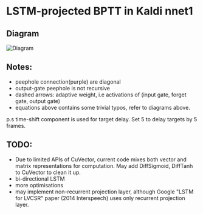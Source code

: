 LSTM-projected BPTT in Kaldi nnet1
===
Diagram
---
![Diagram](https://raw.githubusercontent.com/dophist/kaldi-lstm/master/misc/LSTM_DIAG_EQUATION.jpg)

Notes:  
---
* peephole connection(purple) are diagonal
* output-gate peephole is not recursive
* dashed arrows: adaptive weight, i.e activations of (input gate, forget gate, output gate)
* equations above contains some trivial typos, refer to diagrams above.

p.s time-shift component is used for target delay. Set <Shift> 5 to delay targets by 5 frames.

TODO:  
---
* Due to limited APIs of CuVector, current code mixes both vector and matrix representations for computation. 
May add DiffSigmoid, DiffTanh to CuVector to clean it up.
* bi-directional LSTM  
* more optimisations
* may implement non-recurrent projection layer, although Google "LSTM for LVCSR" paper (2014 Interspeech) uses only recurrent projection layer.


